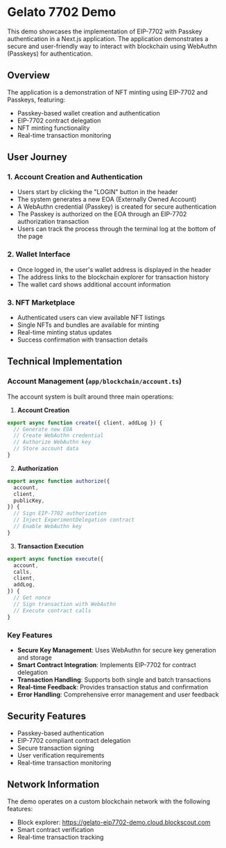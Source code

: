 # Gelato 7702 Demo

This demo showcases the implementation of EIP-7702 with Passkey authentication in a Next.js application. The application demonstrates a secure and user-friendly way to interact with blockchain using WebAuthn (Passkeys) for authentication.

## Overview

The application is a demonstration of NFT minting using EIP-7702 and Passkeys, featuring:
- Passkey-based wallet creation and authentication
- EIP-7702 contract delegation
- NFT minting functionality
- Real-time transaction monitoring

## User Journey

### 1. Account Creation and Authentication
- Users start by clicking the "LOGIN" button in the header
- The system generates a new EOA (Externally Owned Account)
- A WebAuthn credential (Passkey) is created for secure authentication
- The Passkey is authorized on the EOA through an EIP-7702 authorization transaction
- Users can track the process through the terminal log at the bottom of the page

### 2. Wallet Interface
- Once logged in, the user's wallet address is displayed in the header
- The address links to the blockchain explorer for transaction history
- The wallet card shows additional account information

### 3. NFT Marketplace
- Authenticated users can view available NFT listings
- Single NFTs and bundles are available for minting
- Real-time minting status updates
- Success confirmation with transaction details

## Technical Implementation

### Account Management (`app/blockchain/account.ts`)

The account system is built around three main operations:

1. **Account Creation**
```typescript
export async function create({ client, addLog }) {
  // Generate new EOA
  // Create WebAuthn credential
  // Authorize WebAuthn key
  // Store account data
}
```

2. **Authorization**
```typescript
export async function authorize({
  account,
  client,
  publicKey,
}) {
  // Sign EIP-7702 authorization
  // Inject ExperimentDelegation contract
  // Enable WebAuthn key
}
```

3. **Transaction Execution**
```typescript
export async function execute({
  account,
  calls,
  client,
  addLog,
}) {
  // Get nonce
  // Sign transaction with WebAuthn
  // Execute contract calls
}
```

### Key Features

- **Secure Key Management**: Uses WebAuthn for secure key generation and storage
- **Smart Contract Integration**: Implements EIP-7702 for contract delegation
- **Transaction Handling**: Supports both single and batch transactions
- **Real-time Feedback**: Provides transaction status and confirmation
- **Error Handling**: Comprehensive error management and user feedback


## Security Features

- Passkey-based authentication
- EIP-7702 compliant contract delegation
- Secure transaction signing
- User verification requirements
- Real-time transaction monitoring

## Network Information

The demo operates on a custom blockchain network with the following features:
- Block explorer: https://gelato-eip7702-demo.cloud.blockscout.com
- Smart contract verification
- Real-time transaction tracking


